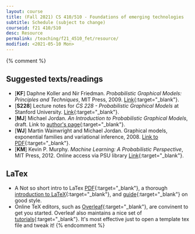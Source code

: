 ```yaml
---
layout: course
title: (Fall 2021) CS 410/510 - Foundations of emerging technologies
subtitle: Schedule (subject to change)
courseid: f21 410/510
desc: Resource
permalink: /teaching/f21_4510_fet/resource/
modified: <2021-05-10 Mon>
---
```


{% comment %}

## Suggested texts/readings
*  [**KF**] Daphne Koller and Nir Friedman. _Probabilistic Graphical Models: 
Principles and Techniques_, MIT Press, 2009. [Link](https://search.library.pdx.edu/permalink/f/p82vj0/CP71125290030001451){:target="_blank"}.
*  [**S228**] Lecture notes for _CS 228 - Probabilistic Graphical Models_ at Stanford University. [Link](https://ermongroup.github.io/cs228-notes/){:target="_blank"}.
*  [**MJ**] Michael Jordan. _An Introduction to Probabilistic Graphical Models_, draft. Link to [author's page](https://people.eecs.berkeley.edu/~jordan/prelims/){:target="_blank"}.
*  [**WJ**] Martin Wainwright and Michael Jordan. Graphical models, exponential families and variational inference, 2008. [Link to PDF](https://people.eecs.berkeley.edu/~wainwrig/Papers/WaiJor08_FTML.pdf){:target="_blank"}.
*  [**KM**] Kevin P. Murphy. _Machine Learning: A Probabilistic Perspective_, MIT Press, 2012. Online access via PSU library [Link](https://search.library.pdx.edu/permalink/f/eqsjiv/TN_cdi_askewsholts_vlebooks_9780262305242){:target="_blank"}.

## LaTex
* A Not so short intro to LaTex [PDF](https://tobi.oetiker.ch/lshort/lshort.pdf){:target="_blank"}, a thorough [introduction to LaTeX](https://en.wikibooks.org/wiki/LaTeX){:target="_blank"}, and [guide](http://www.math.illinois.edu/~ajh/tex/basics.html){:target="_blank"} on good style. 
* Online TeX editors, such as
  [Overleaf](https://www.overleaf.com/){:target="_blank"}, are
  convinent to get you started. Overleaf also maintains a nice set of
  [tutorials](https://www.overleaf.com/learn/latex/Tutorials){:target="_blank"}. It's
  most effective just to open a template tex file and tweak it!
{% endcomment %}
